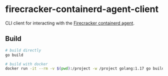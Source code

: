# firecracker-containerd-agent-client
CLI client for interacting with the [Firecracker containerd agent](https://github.com/firecracker-microvm/firecracker-containerd/tree/main/agent).

## Build
```bash
# build directly
go build

# build with docker
docker run -it --rm -v $(pwd):/project -w /project golang:1.17 go build
```